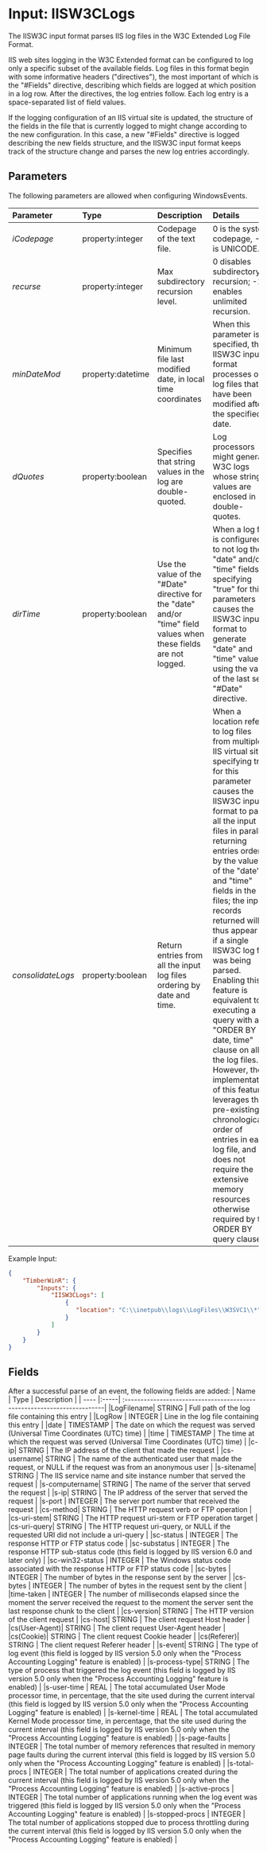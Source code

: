 # Input: IISW3CLogs

The IISW3C input format parses IIS log files in the W3C Extended Log File Format. 

IIS web sites logging in the W3C Extended format can be configured to log only a specific subset of the available fields.
Log files in this format begin with some informative headers ("directives"), the most important of which is the "#Fields" directive, describing which fields are logged at which position in a log row.
After the directives, the log entries follow. Each log entry is a space-separated list of field values.

If the logging configuration of an IIS virtual site is updated, the structure of the fields in the file that is currently logged to might change according to the new configuration. In this case, a new "#Fields" directive is logged describing the new fields structure, and the IISW3C input format keeps track of the structure change and parses the new log entries accordingly. 



## Parameters
The following parameters are allowed when configuring WindowsEvents.

| Parameter         |     Type       |  Description                                                             | Details               |  Default |
| :---------------- |:---------------| :----------------------------------------------------------------------- | :---------------------------  | :-- |
| *iCodepage*       | property:integer |Codepage of the text file.                                              | 0 is the system codepage, -1 is UNICODE.                         | 0  |
| *recurse*         | property:integer |Max subdirectory recursion level.                                       | 0 disables subdirectory recursion; -1 enables unlimited recursion. | 0 |
| *minDateMod*      | property:datetime |Minimum file last modified date, in local time coordinates             | When this parameter is specified, the IISW3C input format processes only log files that have been modified after the specified date.  |  |
| *dQuotes*       | property:boolean |Specifies that string values in the log are double-quoted.                | Log processors might generate W3C logs whose string values are enclosed in double-quotes.                      | false |
| *dirTime*       | property:boolean |Use the value of the "#Date" directive for the "date" and/or "time" field values when these fields are not logged.               | When a log file is configured to not log the "date" and/or "time" fields, specifying "true" for this parameters causes the IISW3C input format to generate "date" and "time" values using the value of the last seen "#Date" directive.  | false |
| *consolidateLogs*  | property:boolean |Return entries from all the input log files ordering by date and time. | When a location refers to log files from multiple IIS virtual sites, specifying true for this parameter causes the IISW3C input format to parse all the input log files in parallel, returning entries ordered by the values of the "date" and "time" fields in the log files; the input records returned will thus appear as if a single IISW3C log file was being parsed. Enabling this feature is equivalent to executing a query with an "ORDER BY date, time" clause on all the log files. However, the implementation of this feature leverages the pre-existing chronological order of entries in each log file, and it does not require the extensive memory resources otherwise required by the ORDER BY query clause.   | false |

Example Input:
```json
{
    "TimberWinR": {
        "Inputs": {
            "IISW3CLogs": [
                {                   
                   "location": "C:\\inetpub\\logs\\LogFiles\\W3SVC1\\*"
                }
            ]
		}
	}
}
```


## Fields
After a successful parse of an event, the following fields are added:
| Name | Type | Description |
| ---- |:-----| :-----------------------------------------------------------------------|
|LogFilename| STRING | Full path of the log file containing this entry |
|LogRow | INTEGER |  Line in the log file containing this entry  |
|date | TIMESTAMP |  The date on which the request was served (Universal Time Coordinates (UTC) time)  |
|time | TIMESTAMP |  The time at which the request was served (Universal Time Coordinates (UTC) time)  |
|c-ip| STRING | The IP address of the client that made the request  |
|cs-username| STRING | The name of the authenticated user that made the request, or NULL if the request was from an anonymous user  |
|s-sitename| STRING | The IIS service name and site instance number that served the request  |
|s-computername| STRING | The name of the server that served the request  |
|s-ip| STRING | The IP address of the server that served the request  |
|s-port | INTEGER |  The server port number that received the request  |
|cs-method| STRING | The HTTP request verb or FTP operation  |
|cs-uri-stem| STRING | The HTTP request uri-stem or FTP operation target  |
|cs-uri-query| STRING | The HTTP request uri-query, or NULL if the requested URI did not include a uri-query  |
|sc-status | INTEGER |  The response HTTP or FTP status code  |
|sc-substatus | INTEGER |  The response HTTP sub-status code (this field is logged by IIS version 6.0 and later only)  |
|sc-win32-status | INTEGER |  The Windows status code associated with the response HTTP or FTP status code  |
|sc-bytes | INTEGER |  The number of bytes in the response sent by the server  |
|cs-bytes | INTEGER |  The number of bytes in the request sent by the client  |
|time-taken | INTEGER |  The number of milliseconds elapsed since the moment the server received the request to the moment the server sent the last response chunk to the client  |
|cs-version| STRING | The HTTP version of the client request  |
|cs-host| STRING | The client request Host header  |
|cs(User-Agent)| STRING | The client request User-Agent header  |
|cs(Cookie)| STRING | The client request Cookie header  |
|cs(Referer)| STRING | The client request Referer header  |
|s-event| STRING | The type of log event (this field is logged by IIS version 5.0 only when the "Process Accounting Logging" feature is enabled)  |
|s-process-type| STRING | The type of process that triggered the log event (this field is logged by IIS version 5.0 only when the "Process Accounting Logging" feature is enabled)  |
|s-user-time | REAL | The total accumulated User Mode processor time, in percentage, that the site used during the current interval (this field is logged by IIS version 5.0 only when the "Process Accounting Logging" feature is enabled)  |
|s-kernel-time | REAL | The total accumulated Kernel Mode processor time, in percentage, that the site used during the current interval (this field is logged by IIS version 5.0 only when the "Process Accounting Logging" feature is enabled)  |
|s-page-faults | INTEGER |  The total number of memory references that resulted in memory page faults during the current interval (this field is logged by IIS version 5.0 only when the "Process Accounting Logging" feature is enabled)  |
|s-total-procs | INTEGER |  The total number of applications created during the current interval (this field is logged by IIS version 5.0 only when the "Process Accounting Logging" feature is enabled)  |
|s-active-procs | INTEGER |  The total number of applications running when the log event was triggered (this field is logged by IIS version 5.0 only when the "Process Accounting Logging" feature is enabled)  |
|s-stopped-procs | INTEGER |  The total number of applications stopped due to process throttling during the current interval (this field is logged by IIS version 5.0 only when the "Process Accounting Logging" feature is enabled)  |

